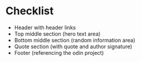 # Checklist

- Header with header links
- Top middle section (hero text area)
- Bottom middle section (random information area)
- Quote section (with quote and author signature)
- Footer (referencing the odin project)
